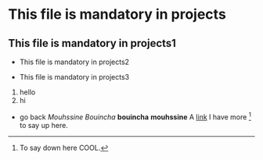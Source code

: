 # This file is mandatory in projects
## This file is mandatory in projects1
* This file is mandatory in projects2
- This file is mandatory in projects3
1. hello
2. hi
* go back
*Mouhssine* _Bouincha_
**bouincha** __mouhssine__
A [link](http://bouincha.com "MOUHSSINE")
I have more [^1] to say up here.
[^1]: To say down here COOL.
